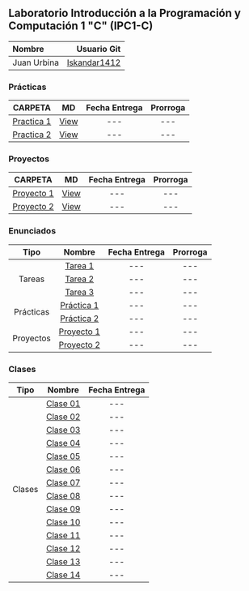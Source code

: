 ## Laboratorio Introducción a la Programación y Computación 1 "C" (IPC1-C)

| Nombre                          |                                   Usuario Git   |
| :------------------------------ |  ---------------------------------------------: |
| Juan Urbina                     | [Iskandar1412](https://github.com/Iskandar1412) |

### Prácticas

|              CARPETA              |   MD   | Fecha Entrega | Prorroga |
| :-------------------------------: | :----: | :-----------: | :------: |
| [Practica 1](./Practicas) | [View](.) |      ---      |   ---   |
| [Practica 2](./Practicas) | [View](.) |      ---      |   ---   |

### Proyectos

|              CARPETA              |   MD   | Fecha Entrega | Prorroga |
| :-------------------------------: | :----: | :-----------: | :------: |
| [Proyecto 1](./Proyectos) | [View](.) |      ---      |   ---   |
| [Proyecto 2](./Proyectos) | [View](.) |      ---      |   ---   |

### Enunciados

<table>
    <thead>
        <tr>
            <th>Tipo</th>
            <th>Nombre</th>
            <th>Fecha Entrega</th>
            <th>Prorroga</th>
        </tr>
    </thead>
    <tbody>
        <tr>
            <td rowspan=3 align="center">Tareas</td>
            <td rowspan=1 align="center"><a href="./Enunciados/Tareas/">Tarea 1</a></td>
            <td align="center">---</td>
            <td align="center">---</td>
        </tr>
        <tr>
            <td rowspan=1 align="center"><a href="./Enunciados/Tareas/">Tarea 2</a></td>
            <td align="center">---</td>
            <td align="center">---</td>
        </tr>
        <tr>
            <td rowspan=1 align="center"><a href="./Enunciados/Tareas/">Tarea 3</a></td>
            <td align="center">---</td>
            <td align="center">---</td>
        </tr>
        <tr>
            <td rowspan=2 align="center">Prácticas</td>
            <td rowspan=1 align="center"><a href="./Enunciados/Practicas/">Práctica 1</a></td>
            <td align="center">---</td>
            <td align="center">---</td>
        </tr>
        <tr>
            <td rowspan=1 align="center"><a href="./Enunciados/Practicas/">Práctica 2</a></td>
            <td align="center">---</td>
            <td align="center">---</td>
        </tr>
        <tr>
            <td rowspan=2 align="center">Proyectos</td>
            <td rowspan=1 align="center"><a href="./Enunciados/Proyectos/">Proyecto 1</a></td>
            <td align="center">---</td>
            <td align="center">---</td>
        </tr>
        <tr>
            <td rowspan=1 align="center"><a href="./Enunciados/Proyectos/">Proyecto 2</a></td>
            <td align="center">---</td>
            <td align="center">---</td>
        </tr>
    </tbody>
</table>

### Clases

<table>
    <thead>
        <tr>
            <th>Tipo</th>
            <th>Nombre</th>
            <th>Fecha Entrega</th>
        </tr>
    </thead>
    <tbody>
        <tr>
            <td rowspan=14 align="center">Clases</td>
            <td rowspan=1 align="center"><a href="./Clases/Clase01/">Clase 01</a></td>
            <td align="center">---</td>
        </tr>
        <tr>
            <td rowspan=1 align="center"><a href="./Clases/Clase02/">Clase 02</a></td>
            <td align="center">---</td>
        </tr>
        <tr>
            <td rowspan=1 align="center"><a href="./Clases/Clase03/">Clase 03</a></td>
            <td align="center">---</td>
        </tr>
        <tr>
            <td rowspan=1 align="center"><a href="./Clases/Clase04/">Clase 04</a></td>
            <td align="center">---</td>
        </tr>
        <tr>
            <td rowspan=1 align="center"><a href="./Clases/Clase05/">Clase 05</a></td>
            <td align="center">---</td>
        </tr>
        <tr>
            <td rowspan=1 align="center"><a href="./Clases/Clase06/">Clase 06</a></td>
            <td align="center">---</td>
        </tr>
        <tr>
            <td rowspan=1 align="center"><a href="./Clases/Clase07/">Clase 07</a></td>
            <td align="center">---</td>
        </tr>
        <tr>
            <td rowspan=1 align="center"><a href="./Clases/Clase08/">Clase 08</a></td>
            <td align="center">---</td>
        </tr>
        <tr>
            <td rowspan=1 align="center"><a href="./Clases/Clase09/">Clase 09</a></td>
            <td align="center">---</td>
        </tr>
        <tr>
            <td rowspan=1 align="center"><a href="./Clases/Clase10/">Clase 10</a></td>
            <td align="center">---</td>
        </tr>
        <tr>
            <td rowspan=1 align="center"><a href="./Clases/Clase11/">Clase 11</a></td>
            <td align="center">---</td>
        </tr>
        <tr>
            <td rowspan=1 align="center"><a href="./Clases/Clase12/">Clase 12</a></td>
            <td align="center">---</td>
        </tr>
        <tr>
            <td rowspan=1 align="center"><a href="./Clases/Clase13/">Clase 13</a></td>
            <td align="center">---</td>
        </tr>
        <tr>
            <td rowspan=1 align="center"><a href="./Clases/Clase14/">Clase 14</a></td>
            <td align="center">---</td>
        </tr>
    </tbody>
</table>